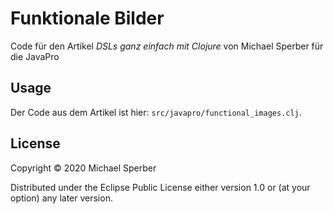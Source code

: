 # Funktionale Bilder

Code für den Artikel *DSLs ganz einfach mit Clojure* von Michael
Sperber für die JavaPro

## Usage

Der Code aus dem Artikel ist hier: `src/javapro/functional_images.clj`.

## License

Copyright © 2020 Michael Sperber

Distributed under the Eclipse Public License either version 1.0 or (at
your option) any later version.
